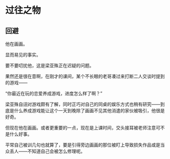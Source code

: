 # 过往之物

## 回避

他在画画。

显而易见的事实。

要不要叨扰他，这是梁亚殊正在迟疑的问题。

果然还是很在意啊，在刚才的课间，某个不长眼的老哥凑过来打断二人交谈时提到的游戏——

“你最近在玩的恋爱养成游戏，进度怎么样了啊？”

梁亚殊自诩对游戏颇有了解，同时正巧对自己的同桌的娱乐方式也稍有研究——到底是什么养成游戏能让这个一天到晚除了画画不见其他消遣的家伙被吸引，他很是好奇。

但现在他在画画。或者更重要的一点，现在是上课时间，交头接耳被老师注意可不是什么好事。

平常自己被训几句也就算了，要是引得旁边画画的那位被盯上导致损失作品或是当众丢人——不知道自己会被怎么修理呢。
